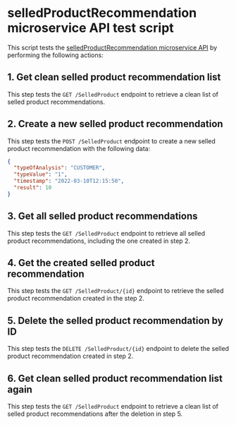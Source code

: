 # selledProductRecommendation microservice API test script

This script tests the [selledProductRecommendation microservice API](../../../microservices/docs/APIs/selledProductRecommendation.md) by performing the following actions:

## 1. Get clean selled product recommendation list
This step tests the `GET /SelledProduct` endpoint to retrieve a clean list of selled product recommendations.

## 2. Create a new selled product recommendation
This step tests the `POST /SelledProduct` endpoint to create a new selled product recommendation with the following data:
```json
{
  "typeOfAnalysis": "CUSTOMER",
  "typeValue": "1",
  "timestamp": "2022-03-10T12:15:50",
  "result": 10
}
```

## 3. Get all selled product recommendations
This step tests the `GET /SelledProduct` endpoint to retrieve all selled product recommendations, including the one created in step 2.

## 4. Get the created selled product recommendation
This step tests the `GET /SelledProduct/{id}` endpoint to retrieve the selled product recommendation created in the step 2.

## 5. Delete the selled product recommendation by ID
This step tests the `DELETE /SelledProduct/{id}` endpoint to delete the selled product recommendation created in step 2.

## 6. Get clean selled product recommendation list again
This step tests the `GET /SelledProduct` endpoint to retrieve a clean list of selled product recommendations after the deletion in step 5.

